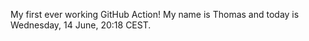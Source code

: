 My first ever working GitHub Action!
My name is Thomas and today is Wednesday, 14 June, 20:18 CEST. 
